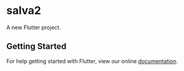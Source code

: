 # salva2

A new Flutter project.

## Getting Started

For help getting started with Flutter, view our online
[documentation](https://flutter.io/).
